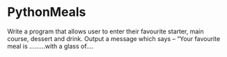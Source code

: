# PythonMeals
Write a program that allows user to enter their favourite starter, main course, dessert and drink. 
Output a message which says – “Your favourite meal is  ………with a glass of….
